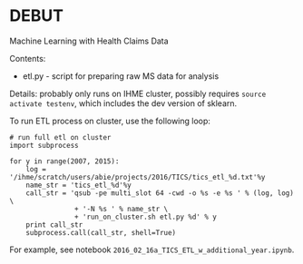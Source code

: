 # DEBUT

Machine Learning with Health Claims Data

Contents:

* etl.py - script for preparing raw MS data for analysis


Details: probably only runs on IHME cluster, possibly requires `source
activate testenv`, which includes the dev version of sklearn.

To run ETL process on cluster, use the following loop:
```
# run full etl on cluster
import subprocess

for y in range(2007, 2015):
    log = '/ihme/scratch/users/abie/projects/2016/TICS/tics_etl_%d.txt'%y
    name_str = 'tics_etl_%d'%y
    call_str = 'qsub -pe multi_slot 64 -cwd -o %s -e %s ' % (log, log) \
                + '-N %s ' % name_str \
                + 'run_on_cluster.sh etl.py %d' % y
    print call_str
    subprocess.call(call_str, shell=True)
```

For example, see notebook `2016_02_16a_TICS_ETL_w_additional_year.ipynb`.

